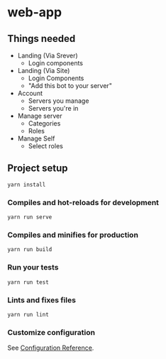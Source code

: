 # web-app

## Things needed

 - Landing (Via Srever)
   - Login components
 - Landing (Via Site)
   - Login Components
   - "Add this bot to your server"
 - Account
   - Servers you manage
   - Servers you're in
 - Manage server
   - Categories
   - Roles
 - Manage Self
   - Select roles

## Project setup
```
yarn install
```

### Compiles and hot-reloads for development
```
yarn run serve
```

### Compiles and minifies for production
```
yarn run build
```

### Run your tests
```
yarn run test
```

### Lints and fixes files
```
yarn run lint
```

### Customize configuration
See [Configuration Reference](https://cli.vuejs.org/config/).
